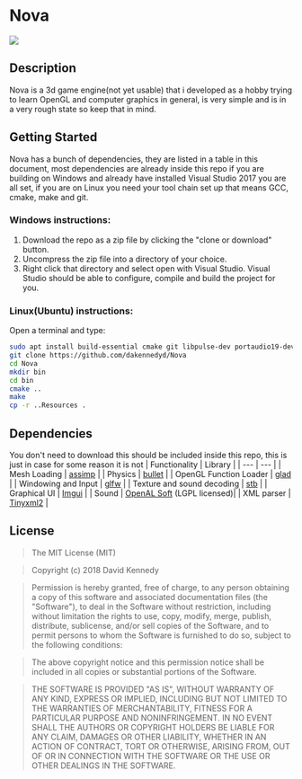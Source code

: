 # Nova
![](https://i.imgur.com/CriXiIo.jpg?raw=true)

## Description
Nova is a 3d game engine(not yet usable) that i developed as a hobby trying to learn OpenGL and computer graphics in general, is very simple and is in a very rough state so keep that in mind.

## Getting Started
Nova has a bunch of dependencies, they are listed in a table in this document, most dependencies are already inside this repo if you are building on Windows and already have installed Visual Studio 2017 you are all set, if you are on Linux you need your tool chain set up that means GCC, cmake, make and git.

### Windows instructions:
1. Download the repo as a zip file by clicking the "clone or download" button.
2. Uncompress the zip file into a directory of your choice.
3. Right click that directory and select open with Visual Studio.
Visual Studio should be able to configure, compile and build the project for you.

### Linux(Ubuntu) instructions:
Open a terminal and type:
```bash
sudo apt install build-essential cmake git libpulse-dev portaudio19-dev libsndio-dev
git clone https://github.com/dakennedyd/Nova
cd Nova
mkdir bin
cd bin
cmake ..
make
cp -r ..Resources .
```

## Dependencies
You don't need to download this should be included inside this repo, this is just in case for some reason it is not
| Functionality  | Library |
| --- | --- |
| Mesh Loading | [assimp](https://github.com/assimp/assimp)   |
| Physics | [bullet](https://github.com/bulletphysics/bullet3)  |
| OpenGL Function Loader | [glad](https://github.com/Dav1dde/glad)      |
| Windowing and Input | [glfw](https://github.com/glfw/glfw)        |
| Texture and sound decoding | [stb](https://github.com/nothings/stb)   |
| Graphical UI | [Imgui](https://github.com/ocornut/imgui)  |
| Sound | [OpenAL Soft](https://github.com/kcat/openal-soft) (LGPL licensed)|
| XML parser | [Tinyxml2](https://github.com/leethomason/tinyxml2)   |

## License
>The MIT License (MIT)

>Copyright (c) 2018 David Kennedy

>Permission is hereby granted, free of charge, to any person obtaining a copy of this software and associated documentation files (the "Software"), to deal in the Software without restriction, including without limitation the rights to use, copy, modify, merge, publish, distribute, sublicense, and/or sell copies of the Software, and to permit persons to whom the Software is furnished to do so, subject to the following conditions:

>The above copyright notice and this permission notice shall be included in all copies or substantial portions of the Software.

>THE SOFTWARE IS PROVIDED "AS IS", WITHOUT WARRANTY OF ANY KIND, EXPRESS OR IMPLIED, INCLUDING BUT NOT LIMITED TO THE WARRANTIES OF MERCHANTABILITY, FITNESS FOR A PARTICULAR PURPOSE AND NONINFRINGEMENT. IN NO EVENT SHALL THE AUTHORS OR COPYRIGHT HOLDERS BE LIABLE FOR ANY CLAIM, DAMAGES OR OTHER LIABILITY, WHETHER IN AN ACTION OF CONTRACT, TORT OR OTHERWISE, ARISING FROM, OUT OF OR IN CONNECTION WITH THE SOFTWARE OR THE USE OR OTHER DEALINGS IN THE SOFTWARE.